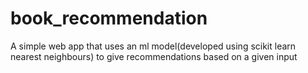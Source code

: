 # book_recommendation
A simple web app that uses an ml model(developed using scikit learn nearest neighbours) to give recommendations based on a given input
